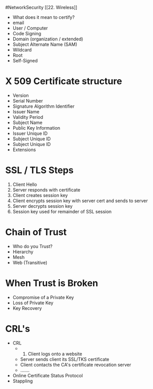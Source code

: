 #NetworkSecurity [[22. Wireless]]
- What does it mean to certify?
- email
- User / Computer
- Code Signing
- Domain (organization / extended)
- Subject Alternate Name (SAM)
- Wildcard
- Root 
- Self-Signed

# X 509 Certificate structure
- Version
- Serial Number
- Signature Algorithm Identifier
- Issuer Name
- Validity Period
- Subject Name
- Public Key Information
- Issuer Unique ID
- Subject Unique ID
- Subject Unique ID
- Extensions

# SSL / TLS Steps
1. Client Hello
2. Server responds with certificate
3. Client creates session key
4. Client encrypts session key with server cert and sends to server
5. Server decrypts session key
6. Session key used for remainder of SSL session

# Chain of Trust
- Who do you Trust?
- Hierarchy
- Mesh
- Web (Transitive)

# When Trust is Broken
- Compromise of a Private Key
- Loss of Private Key
- Key Recovery

# CRL's 
- CRL
	- 1. Client logs onto a website
	- Server sends client its SSL/TKS certificate
	- Client contacts the CA's certificate revocation server
	- .......
- Online Certificate Status Protocol
- Stappling